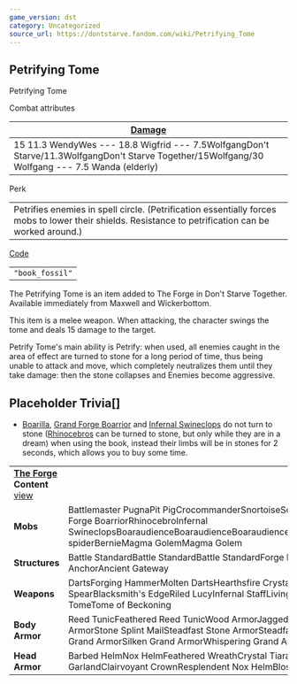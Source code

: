 ```yaml
---
game_version: dst
category: Uncategorized
source_url: https://dontstarve.fandom.com/wiki/Petrifying_Tome
---
```


## Petrifying Tome

Petrifying Tome

Combat attributes

| [Damage](/wiki/Damage "Damage") |
| --- |
| 15  11.3 WendyWes  ---  18.8 Wigfrid  ---  7.5WolfgangDon't Starve/11.3WolfgangDon't Starve Together/15Wolfgang/30 Wolfgang  ---  7.5 Wanda (elderly) |

Perk

|  |
| --- |
| Petrifies enemies in spell circle. (Petrification essentially forces mobs to lower their shields. Resistance to petrification can be worked around.) |

[Code](/wiki/Console "Console")

|  |
| --- |
| `"book_fossil"` |

The Petrifying Tome is an item added to The Forge in Don't Starve Together. Available immediately from Maxwell and Wickerbottom.

This item is a melee weapon. When attacking, the character swings the tome and deals 15 damage to the target.

Petrify Tome's main ability is Petrify: when used, all enemies caught in the area of effect are turned to stone for a long period of time, thus being unable to attack and move, which completely neutralizes them until they take damage: then the stone collapses and Enemies become aggressive.

## Placeholder Trivia[]

* [Boarilla](/wiki/Boarilla "Boarilla"), [Grand Forge Boarrior](/wiki/Grand_Forge_Boarrior "Grand Forge Boarrior") and [Infernal Swineclops](/wiki/Infernal_Swineclops "Infernal Swineclops") do not turn to stone ([Rhinocebros](/wiki/Rhinocebro "Rhinocebro") can be turned to stone, but only while they are in a dream) when using the book, instead their limbs will be in stones for 2 seconds, which allows you to buy some time.

|  |  |
| --- | --- |
| **[The Forge](/wiki/The_Forge "The Forge") Content** [view](/wiki/Template:The_Forge_Content "Template:The Forge Content") | |
| **Mobs** | Battlemaster PugnaPit PigCrocommanderSnortoiseScorpeonBoarillaGrand Forge BoarriorRhinocebroInfernal SwineclopsBoaraudienceBoaraudienceBoaraudienceBoaraudienceAbigailBaby spiderBernieMagma GolemMagma Golem |
| **Structures** | Battle StandardBattle StandardBattle StandardForge PortalAncient AnchorAncient Gateway |
| **Weapons** | DartsForging HammerMolten DartsHearthsfire CrystalsPith PikeSpiral SpearBlacksmith's EdgeRiled LucyInfernal StaffLiving StaffPetrifying TomeTome of Beckoning |
| **Body Armor** | Reed TunicFeathered Reed TunicWood ArmorJagged Wood ArmorSilken Wood ArmorStone Splint MailSteadfast Stone ArmorSteadfast Grand ArmorJagged Grand ArmorSilken Grand ArmorWhispering Grand Armor |
| **Head Armor** | Barbed HelmNox HelmFeathered WreathCrystal TiaraFlower HeadbandWoven GarlandClairvoyant CrownResplendent Nox HelmBlossomed Wreath |